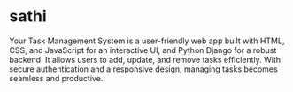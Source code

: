 # sathi
Your Task Management System is a user-friendly web app built with HTML, CSS, and JavaScript for an interactive UI, and Python Django for a robust backend. It allows users to add, update, and remove tasks efficiently. With secure authentication and a responsive design, managing tasks becomes seamless and productive.
